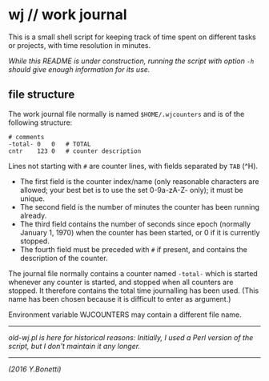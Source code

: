 # wj // work journal

This is a small shell script for keeping track of time spent on different
tasks or projects, with time resolution in minutes.

_While this README is under construction, running the script with option `-h` should give enough information for its use._

## file structure

The work journal file normally is named `$HOME/.wjcounters` and is of the
following structure:

	# comments
	-total-	0	0	# TOTAL
	cntr	123	0	# counter description

Lines not starting with `#` are counter lines, with fields separated by
`TAB` (^H).

- The first field is the counter index/name (only reasonable characters are allowed; your best bet is to use the set 0-9a-zA-Z- only); it must be unique.
- The second field is the number of minutes the counter has been running already.
- The third field contains the number of seconds since epoch (normally January 1, 1970) when the counter has been started, or 0 if it is currently stopped.
- The fourth field must be preceded with `#` if present, and contains the description of the counter.

The journal file normally contains a counter named `-total-` which is started
whenever any counter is started, and stopped when all counters are stopped.
It therefore contains the total time journalling has been used.
(This name has been chosen because it is difficult to enter as argument.)

Environment variable WJCOUNTERS may contain a different file name.

---

_old-wj.pl is here for historical reasons: Initially, I used a Perl version of the script, but I don't maintain it any longer._

---

_(2016 Y.Bonetti)_

